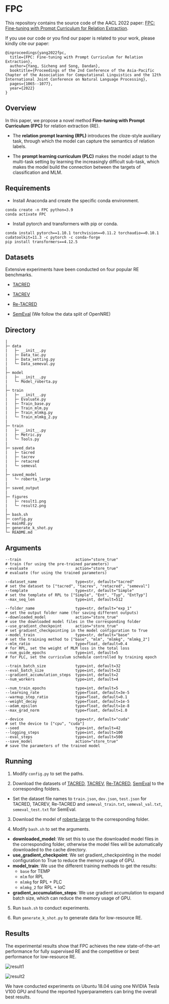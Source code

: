 # FPC

This repository contains the source code of the AACL 2022 paper: [FPC: Fine-tuning with Prompt Curriculum for Relation Extraction](https://aclanthology.org/2022.aacl-main.78/).

If you use our code or you find our paper is related to your work, please kindly cite our paper:

```
@inproceedings{yang2022fpc,
  title={FPC: Fine-tuning with Prompt Curriculum for Relation Extraction},
  author={Yang, Sicheng and Song, Dandan},
  booktitle={Proceedings of the 2nd Conference of the Asia-Pacific Chapter of the Association for Computational Linguistics and the 12th International Joint Conference on Natural Language Processing},
  pages={1065--1077},
  year={2022}
}
```

## Overview

In this paper, we propose a novel method **Fine-tuning with Prompt Curriculum (FPC)** for relation extraction (RE).

* The **relation prompt learning (RPL)** introduces the cloze-style auxiliary task, through which the model can capture the semantics of relation labels.

* The **prompt learning curriculum (PLC)** makes the model adapt to the multi-task setting by learning the increasingly difficult sub-task, which makes the model build the connection between the targets of classification and MLM.

## Requirements

* Install Anaconda and create the specific conda environment.

```
conda create -n FPC python=3.9
conda activate FPC
```

* Install pytorch and transformers with pip or conda.

```
conda install pytorch==1.10.1 torchvision==0.11.2 torchaudio==0.10.1 cudatoolkit=11.3 -c pytorch -c conda-forge
pip install transformers==4.12.5
```

## Datasets

Extensive experiments have been conducted on four popular RE benchmarks.

* [TACRED](https://nlp.stanford.edu/projects/tacred/)

* [TACREV](https://github.com/DFKI-NLP/tacrev)

* [Re-TACRED](https://github.com/gstoica27/Re-TACRED)

* [SemEval](https://github.com/thunlp/OpenNRE) (We follow the data split of OpenNRE)

## Directory

```
|
├─ data
|   ├─ __init__.py
|   ├─ Data_tac.py
|   ├─ Data_setting.py
|   └─ Data_semeval.py
|
├─ model
|   ├─ __init__.py
|   └─ Model_roberta.py
|
├─ train
|   ├─ __init__.py
|   ├─ Evaluate.py
|   ├─ Train_base.py
|   ├─ Train_mlm.py
|   ├─ Train_mlmkg.py
|   └─ Train_mlmkg_2.py
|
├─ train
|   ├─ __init__.py
|   ├─ Metric.py
|   └─ Tools.py
|
├─ saved_data
|   ├─ tacred
|   ├─ tacrev
|   ├─ retacred
|   └─ semeval
|
├─ saved_model
|   └─ roberta_large
|
├─ saved_output
|
├─ figures
|   ├─ result1.png
|   └─ result2.png
|
├─ bash.sh
├─ config.py
├─ mainRE.py
├─ generate_k_shot.py
└─ README.md
```

## Arguments

```
--train                        action="store_true"
# train (for using the pre-trained parameters)
--evaluate                     action="store_true"
# evaluate (for using the trained parameters)

--dataset_name                 type=str, default="tacred"
# set the dataset to ["tacred", "tacrev", "retacred", "semeval"]
--template                     type=str, default="Simple"
# set the template of RPL to ["Simple", "Ent", "Typ", "EntTyp"]
--max_seq_len                  type=int, default=512

--folder_name                  type=str, default="exp_1"
# set the output folder name (for saving different outputs)
--downloaded_model             action="store_true"
# use the downloaded model files in the corresponding folder
--use_gradient_checkpoint      action="store_true"
# set gradient_checkpointing in the model configuration to True
--model_train                  type=str, default="base"
# set the training method to ["base", "mlm", "mlmkg", "mlmkg_2"]
--mlm_ratio                    type=float, default=0.4
# for RPL, set the weight of MLM loss in the total loss
--num_guide_epochs             type=int, default=5
# for PLC, set the curriculum schedule controlled by training epoch

--train_batch_size             type=int, default=32
--eval_batch_size              type=int, default=32
--gradient_accumulation_steps  type=int, default=2
--num_workers                  type=int, default=4

--num_train_epochs             type=int, default=5
--learning_rate                type=float, default=3e-5
--warmup_step_ratio            type=float, default=0.1
--weight_decay                 type=float, default=1e-5
--adam_epsilon                 type=float, default=1e-8
--max_grad_norm                type=float, default=1.0

--device                       type=str, default="cuda"
# set the device to ["cpu", "cuda"]
--seed                         type=int, default=42
--logging_steps                type=int, default=100
--eval_steps                   type=int, default=500
--save_model                   action="store_true"
# save the parameters of the trained model
```

## Running

1. Modify `config.py` to set the paths.

2. Download the datasets of [TACRED](https://nlp.stanford.edu/projects/tacred/), [TACREV](https://github.com/DFKI-NLP/tacrev), [Re-TACRED](https://github.com/gstoica27/Re-TACRED), [SemEval](https://github.com/thunlp/OpenNRE) to the corresponding folders.

* Set the dataset file names to `train.json`, `dev.json`, `test.json` for TACRED, TACREV, Re-TACRED and `semeval_train.txt`, `semeval_val.txt`, `semeval_test.txt` for SemEval.

3. Download the model of [roberta-large](https://huggingface.co/roberta-large) to the corresponding folder.

4. Modify `bash.sh` to set the arguments.

* **downloaded_model**: We set this to use the downloaded model files in the corresponding folder, otherwise the model files will be automatically downloaded to the cache directory.
* **use_gradient_checkpoint**: We set gradient_checkpointing in the model configuration to True to reduce the memory usage of GPU.
* **model_train**: We use the different training methods to get the results:
  * `base` for TEMP
  * `mlm` for RPL
  * `mlmkg` for RPL + PLC
  * `mlmkg_2` for RPL + I$\alpha$C
* **gradient_accumulation_steps**: We use gradient accumulation to expand batch size, which can reduce the memory usage of GPU.

5. Run `bash.sh` to conduct experiments.

6. Run `generate_k_shot.py` to generate data for low-resource RE.

## Results

The experimental results show that FPC achieves the new state-of-the-art performance for fully supervised RE and the competitive or best performance for low-resource RE.

![result1](./figures/result1.png)

![result2](./figures/result2.png)

We have conducted experiments on Ubuntu 18.04 using one NVIDIA Tesla V100 GPU and found the reported hyperparameters can bring the overall best results.
